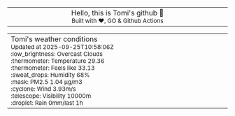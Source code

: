 
<div align="center">
<table>
<tbody>
<td align="center">
<img width="2000" height="0"><br>
Hello, this is Tomi's github 👋<br>
<sup>Built with ❤️, GO & Github Actions</sup><br>
<img width="2000" height="0">
</td>
</tbody>
</table>
</div>
<table>
<tbody>
<td align="left">
<img width="2000" height="0"><br>
Tomi's weather conditions<br>
<sup>Updated at 2025-09-25T10:58:06Z</sup><br>
<sup>:low_brightness: Overcast Clouds</sup><br>
<sup>:thermometer: Temperature 29.36 </sup><br>
<sup>:thermometer: Feels like 33.13</sup><br>
<sup>:sweat_drops: Humidity 68%</sup><br>
<sup>:mask: PM2.5 1.04 μg/m3</sup><br>
<sup>:cyclone: Wind 3.93m/s </sup><br>
<sup>:telescope: Visibility 10000m </sup><br>
<sup>:droplet: Rain 0mm/last 1h </sup><br>
<img width="2000" height="0">
</td>
<td align="left">
<img width="2000" height="0"><br>
<br>
<img width="2000" height="0">
</td>
</tbody>
</table>
</div>
    